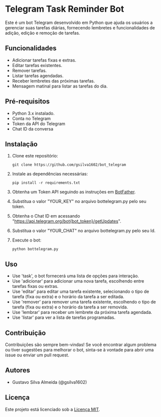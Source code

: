 # Telegram Task Reminder Bot

Este é um bot Telegram desenvolvido em Python que ajuda os usuários a gerenciar suas tarefas diárias, fornecendo lembretes e funcionalidades de adição, edição e remoção de tarefas.

## Funcionalidades
- Adicionar tarefas fixas e extras.
- Editar tarefas existentes.
- Remover tarefas.
- Listar tarefas agendadas.
- Receber lembretes das próximas tarefas.
- Mensagem matinal para listar as tarefas do dia.

## Pré-requisitos
- Python 3.x instalado.
- Conta no Telegram
- Token da API do Telegram
- Chat ID da conversa

## Instalação
1. Clone este repositório:
   
   ```
   git clone https://github.com/gsilva1602/bot_telegram
2. Instale as dependências necessárias:
   
   ```
   pip install -r requirements.txt
3. Obtenha um Token API seguindo as instruções em [BotFather](https://core.telegram.org/bots#botfather).
4. Substitua o valor "YOUR_KEY" no arquivo bottelegram.py pelo seu token.
5. Obtenha o Chat ID em acessando "https://api.telegram.org/bot{bot_token}/getUpdates".
6. Substitua o valor "YOUR_CHAT" no arquivo bottelegram.py pelo seu Id.
7. Execute o bot:
   ```
   python bottelegram.py
## Uso
- Use 'task', o bot fornecerá uma lista de opções para interação.
- Use 'adicionar' para adicionar uma nova tarefa, escolhendo entre tarefas fixas ou extras.
- Use 'editar' para editar uma tarefa existente, selecionando o tipo de tarefa (fixa ou extra) e o horário da tarefa a ser editada.
- Use 'remover' para remover uma tarefa existente, escolhendo o tipo de tarefa (fixa ou extra) e o horário da tarefa a ser removida.
- Use 'lembrar' para receber um lembrete da próxima tarefa agendada.
- Use 'listar' para ver a lista de tarefas programadas.

## Contribuição
Contribuições são sempre bem-vindas!
Se você encontrar algum problema ou tiver sugestões para melhorar o bot,
sinta-se à vontade para abrir uma issue ou enviar um pull request.

## Autores
- Gustavo Silva Almeida (@gsilva1602)

## Licença
Este projeto está licenciado sob a [Licença MIT](https://github.com/seu-usuario/nome-do-repositorio/blob/main/LICENSE).
